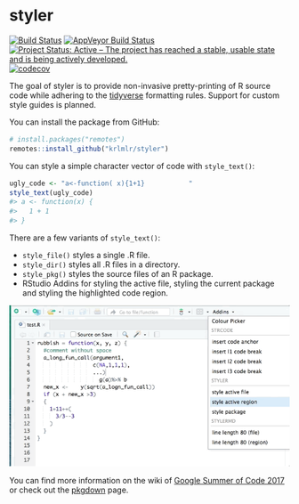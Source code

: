 
<!-- README.md is generated from README.Rmd. Please edit that file -->
styler
======

[![Build Status](https://travis-ci.org/krlmlr/styler.svg?branch=master)](https://travis-ci.org/krlmlr/styler) [![AppVeyor Build Status](https://ci.appveyor.com/api/projects/status/github/krlmlr/styler?branch=master&svg=true)](https://ci.appveyor.com/project/krlmlr/styler) [![Project Status: Active – The project has reached a stable, usable state and is being actively developed.](http://www.repostatus.org/badges/latest/active.svg)](http://www.repostatus.org/#active) [![codecov](https://codecov.io/gh/krlmlr/styler/branch/master/graph/badge.svg)](https://codecov.io/gh/krlmlr/styler)

The goal of styler is to provide non-invasive pretty-printing of R source code while adhering to the [tidyverse](https://github.com/tidyverse/style) formatting rules. Support for custom style guides is planned.

You can install the package from GitHub:

``` r
# install.packages("remotes")
remotes::install_github("krlmlr/styler")
```

You can style a simple character vector of code with `style_text()`:

``` r
ugly_code <- "a<-function( x){1+1}           "
style_text(ugly_code)
#> a <- function(x) {
#>   1 + 1
#> }
```

There are a few variants of `style_text()`:

-   `style_file()` styles a single .R file.
-   `style_dir()` styles all .R files in a directory.
-   `style_pkg()` styles the source files of an R package.
-   RStudio Addins for styling the active file, styling the current package and styling the highlighted code region.

<img src="https://raw.githubusercontent.com/lorenzwalthert/some_raw_data/master/styler_0.1.gif" width="650px" />

You can find more information on the wiki of [Google Summer of Code 2017](https://github.com/rstats-gsoc/gsoc2017/wiki/Noninvasive-source-code-formatting) or check out the [pkgdown](https://krlmlr.github.io/styler/) page.
